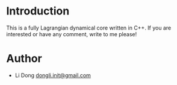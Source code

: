 Introduction
============

This is a fully Lagrangian dynamical core written in C++. If you are interested or have any comment, write to me please!

Author
======

- Li Dong <dongli.init@gmail.com>
